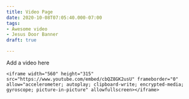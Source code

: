 ```yaml
---
title: Video Page
date: 2020-10-08T07:05:40.000-07:00
tags:
- Awesome video
- Jesus Door Banner
draft: true

---
```

Add a video here

    <iframe width="560" height="315" src="https://www.youtube.com/embed/cbQZ8GK2usU" frameborder="0" allow="accelerometer; autoplay; clipboard-write; encrypted-media; gyroscope; picture-in-picture" allowfullscreen></iframe>
